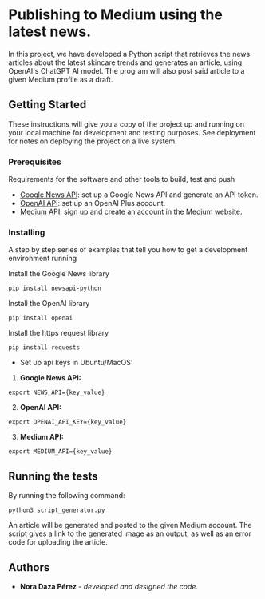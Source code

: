 # Publishing to Medium using the latest news. 

In this project, we have developed a Python script that retrieves the news articles about the latest skincare trends and 
generates an article, using OpenAI's ChatGPT AI model. The program will also post said article to a given Medium profile as a 
draft. 

## Getting Started

These instructions will give you a copy of the project up and running on
your local machine for development and testing purposes. See deployment
for notes on deploying the project on a live system.

### Prerequisites

Requirements for the software and other tools to build, test and push 
- [Google News API](https://www.news.google.com): set up a Google News API and generate an API token.
- [OpenAI API](https://www.openai.com): set up an OpenAI Plus account. 
- [Medium API](https://www.medium.com): sign up and create an account in the Medium website. 

### Installing

A step by step series of examples that tell you how to get a development
environment running

Install the Google News library

    pip install newsapi-python

Install the OpenAI library

    pip install openai

Install the https request library

    pip install requests

* Set up api keys in Ubuntu/MacOS:

1. **Google News API:**
```
export NEWS_API={key_value}
```

2. **OpenAI API:**
```
export OPENAI_API_KEY={key_value}
```

3. **Medium API:**
```
export MEDIUM_API={key_value}
```

## Running the tests

By running the following command:

    python3 script_generator.py



An article will be generated and posted to the given Medium account. 
The script gives a link to the generated image as an output, as well as an 
error code for uploading the article. 

## Authors

  - **Nora Daza Pérez** - *developed and designed the code.*




